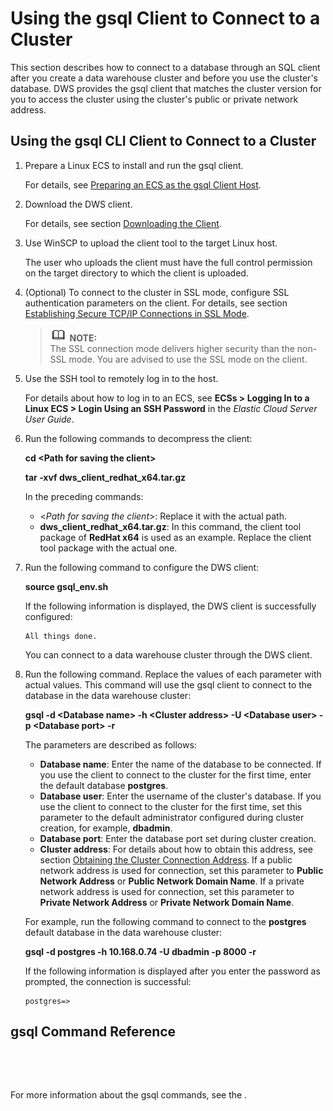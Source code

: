 # Using the gsql Client to Connect to a Cluster<a name="dws_01_0037"></a>

This section describes how to connect to a database through an SQL client after you create a data warehouse cluster and before you use the cluster's database. DWS provides the gsql client that matches the cluster version for you to access the cluster using the cluster's public or private network address.

## Using the gsql CLI Client to Connect to a Cluster<a name="section2664278815443"></a>

1.  Prepare a Linux ECS to install and run the gsql client.

    For details, see  [Preparing an ECS as the gsql Client Host](preparing-an-ecs-as-the-gsql-client-host.md).

2.  Download the DWS client.

    For details, see section  [Downloading the Client](downloading-the-client.md).

3.  Use WinSCP to upload the client tool to the target Linux host.

    The user who uploads the client must have the full control permission on the target directory to which the client is uploaded.

4.  \(Optional\) To connect to the cluster in SSL mode, configure SSL authentication parameters on the client. For details, see section  [Establishing Secure TCP/IP Connections in SSL Mode](establishing-secure-tcp-ip-connections-in-ssl-mode.md).

    >![](public_sys-resources/icon-note.gif) **NOTE:**   
    >The SSL connection mode delivers higher security than the non-SSL mode. You are advised to use the SSL mode on the client.  

5.  Use the SSH tool to remotely log in to the host.

    For details about how to log in to an ECS, see  **ECSs \> Logging In to a Linux ECS \> Login Using an SSH Password**  in the  _Elastic Cloud Server User Guide_.

6.  Run the following commands to decompress the client:

    **cd <Path for saving the client\>**

    ****tar -xvf dws\_client\_redhat\_x64.tar.gz****

    In the preceding commands:

    -   <_Path for saving the client_\>: Replace it with the actual path.
    -   **dws\_client\_redhat\_x64.tar.gz**: In this command, the client tool package of  **RedHat x64**  is used as an example. Replace the client tool package with the actual one.

7.  Run the following command to configure the DWS client:

    **source gsql\_env.sh**

    If the following information is displayed, the DWS client is successfully configured:

    ```
    All things done.
    ```

    You can connect to a data warehouse cluster through the DWS client.

8.  Run the following command. Replace the values of each parameter with actual values. This command will use the gsql client to connect to the database in the data warehouse cluster:

    **gsql -d <Database name\> -h <Cluster address\> -U <Database user\> -p <Database port\> -r**

    The parameters are described as follows:

    -   **Database name**: Enter the name of the database to be connected. If you use the client to connect to the cluster for the first time, enter the default database  **postgres**.
    -   **Database user**: Enter the username of the cluster's database. If you use the client to connect to the cluster for the first time, set this parameter to the default administrator configured during cluster creation, for example,  **dbadmin**.
    -   **Database port**: Enter the database port set during cluster creation.
    -   **Cluster address**: For details about how to obtain this address, see section  [Obtaining the Cluster Connection Address](obtaining-the-cluster-connection-address.md). If a public network address is used for connection, set this parameter to  **Public Network Address**  or  **Public Network Domain Name**. If a private network address is used for connection, set this parameter to  **Private Network Address**  or  **Private Network Domain Name**.

    For example, run the following command to connect to the  **postgres**  default database in the data warehouse cluster:

    ****gsql -d postgres -h 10.168.0.74 -U dbadmin -p 8000 -r****

    If the following information is displayed after you enter the password as prompted, the connection is successful:

    ```
    postgres=>
    ```


## gsql Command Reference<a name="section41003216539"></a>

  

  

For more information about the gsql commands, see the .

  


